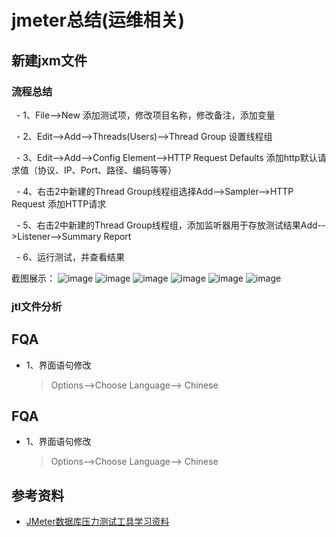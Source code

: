 # jmeter总结(运维相关)
## 新建jxm文件
### 流程总结

   - 1、File-->New 添加测试项，修改项目名称，修改备注，添加变量
   
   - 2、Edit-->Add-->Threads(Users)-->Thread Group 设置线程组
   
   - 3、Edit-->Add-->Config Element-->HTTP Request Defaults 添加http默认请求值（协议、IP、Port、路径、编码等等）
   
   - 4、右击2中新建的Thread Group线程组选择Add-->Sampler-->HTTP Request 添加HTTP请求
   
   - 5、右击2中新建的Thread Group线程组，添加监听器用于存放测试结果Add-->Listener-->Summary Report
   
   - 6、运行测试，并查看结果
   
截图展示：
![image](https://github.com/mds1455975151/tools/blob/master/jmeter/tutorial/images/01.png)
![image](https://github.com/mds1455975151/tools/blob/master/jmeter/tutorial/images/02.png)
![image](https://github.com/mds1455975151/tools/blob/master/jmeter/tutorial/images/03.png)
![image](https://github.com/mds1455975151/tools/blob/master/jmeter/tutorial/images/04.png)
![image](https://github.com/mds1455975151/tools/blob/master/jmeter/tutorial/images/05.png)
![image](https://github.com/mds1455975151/tools/blob/master/jmeter/tutorial/images/06.png)

### jtl文件分析

## FQA
- 1、界面语句修改

   > Options-->Choose Language--> Chinese


## FQA
- 1、界面语句修改

   > Options-->Choose Language--> Chinese

## 参考资料
- [JMeter数据库压力测试工具学习资料](https://github.com/langpf1/jmeter)
